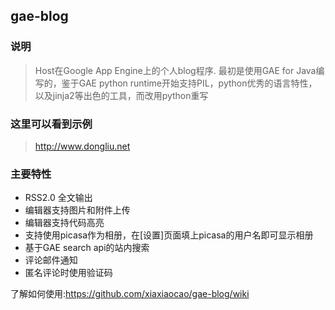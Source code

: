 ## gae-blog

### 说明
> Host在Google App Engine上的个人blog程序.
> 最初是使用GAE for Java编写的，鉴于GAE python runtime开始支持PIL，python优秀的语言特性，以及jinja2等出色的工具，而改用python重写

### 这里可以看到示例
> http://www.dongliu.net

### 主要特性
* RSS2.0 全文输出
* 编辑器支持图片和附件上传
* 编辑器支持代码高亮
* 支持使用picasa作为相册，在[设置]页面填上picasa的用户名即可显示相册
* 基于GAE search api的站内搜索
* 评论邮件通知
* 匿名评论时使用验证码

了解如何使用:https://github.com/xiaxiaocao/gae-blog/wiki
